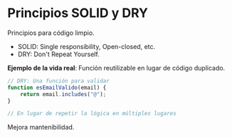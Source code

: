 # Principios SOLID y DRY

Principios para código limpio.

- SOLID: Single responsibility, Open-closed, etc.
- DRY: Don't Repeat Yourself.

**Ejemplo de la vida real**: Función reutilizable en lugar de código duplicado.

```javascript
// DRY: Una función para validar
function esEmailValido(email) {
    return email.includes("@");
}

// En lugar de repetir la lógica en múltiples lugares
```

Mejora mantenibilidad.